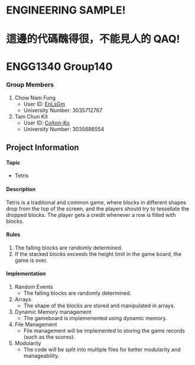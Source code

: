 # ENGINEERING SAMPLE!
# 這邊的代碼醜得很，不能見人的 QAQ!
# ENGG1340 Group140
### Group Members

1. Chow Nam Fung 
	- User ID: [EnLsGm](https://github.com/EnLsGm)
	- University Number: 3035712767
2. Tam Chun Kit
	- User ID: [Colton-Ko](https://github.com/Colton-Ko)
	- University Number: 3035686554

## Project Information

#### Topic

- Tetris 

#### Description

Tetris is a traditional and common game, where blocks in different shapes drop from the top of the screen, and the players should try to tessellate the dropped blocks. The player gets a credit whenever a row is filled with blocks.

#### Rules

1. The falling blocks are randomly determined.
2. If the stacked blocks exceeds the height limit in the game board, the game is over.

#### Implementation

1. Random Events
	- The falling blocks are randomly determined.
2. Arrays
	-  The shape of the blocks are stored and manipulated in arrays.
3. Dynamic Memory management
	- The gameboard is implemenented using dynamic memory.
4. File Management
	- File management will be implemented to storing the game records (such as the scores).
5. Modularity
	- The code will be split into multiple files for better modularity and manageability.

